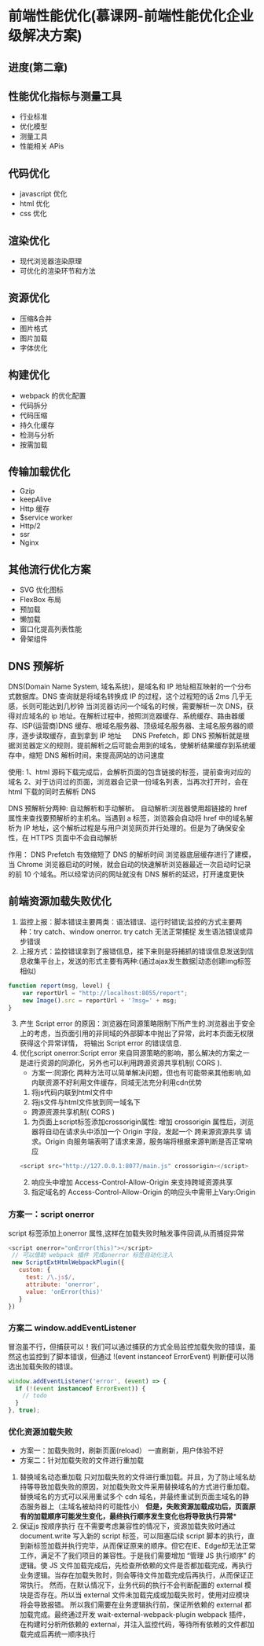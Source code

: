 # 前端性能优化(慕课网-前端性能优化企业级解决方案)

## 进度(第二章)

## 性能优化指标与测量工具

- 行业标准
- 优化模型
- 测量工具
- 性能相关 APis

## 代码优化

- javascript 优化
- html 优化
- css 优化

## 渲染优化

- 现代浏览器渲染原理
- 可优化的渲染环节和方法

## 资源优化

- 压缩&合并
- 图片格式
- 图片加载
- 字体优化

## 构建优化

- webpack 的优化配置
- 代码拆分
- 代码压缩
- 持久化缓存
- 检测与分析
- 按需加载

## 传输加载优化

- Gzip
- keepAlive
- Http 缓存
- $service worker
- Http/2
- ssr
- Nginx

## 其他流行优化方案

- SVG 优化图标
- FlexBox 布局
- 预加载
- 懒加载
- 窗口化提高列表性能
- 骨架组件

## DNS 预解析

DNS(Domain Name System, 域名系统)，是域名和 IP 地址相互映射的一个分布式数据库。DNS 查询就是将域名转换成 IP 的过程，这个过程短的话 2ms 几乎无感，长则可能达到几秒钟
当浏览器访问一个域名的时候，需要解析一次 DNS，获得对应域名的 ip 地址。在解析过程中，按照浏览器缓存、系统缓存、路由器缓存、ISP(运营商)DNS 缓存、根域名服务器、顶级域名服务器、主域名服务器的顺序，逐步读取缓存，直到拿到 IP 地址
　 DNS Prefetch，即 DNS 预解析就是根据浏览器定义的规则，提前解析之后可能会用到的域名，使解析结果缓存到系统缓存中，缩短 DNS 解析时间，来提高网站的访问速度

使用:
1、html 源码下载完成后，会解析页面的包含链接的标签，提前查询对应的域名
2、对于访问过的页面，浏览器会记录一份域名列表，当再次打开时，会在 html 下载的同时去解析 DNS

DNS 预解析分两种: 自动解析和手动解析。
自动解析:浏览器使用超链接的 href 属性来查找要预解析的主机名。当遇到 a 标签，浏览器会自动将 href 中的域名解析为 IP 地址，这个解析过程是与用户浏览网页并行处理的。但是为了确保安全性，在 HTTPS 页面中不会自动解析

作用：
DNS Prefetch 有效缩短了 DNS 的解析时间
浏览器底层缓存进行了建模，当 Chrome 浏览器启动的时候，就会自动的快速解析浏览器最近一次启动时记录的前 10 个域名。所以经常访问的网址就没有 DNS 解析的延迟，打开速度更快
## 前端资源加载失败优化
1. 监控上报：脚本错误主要两类：语法错误、运行时错误;监控的方式主要两种：try catch、window onerror. try catch 无法正常捕捉 发生语法错误或异步错误
2. 上报方式：监控错误拿到了报错信息，接下来则是将捕抓的错误信息发送到信息收集平台上，发送的形式主要有两种:(通过ajax发生数据|动态创建img标签相似)
```js
function report(msg, level) {
    var reportUrl = "http://localhost:8055/report";
    new Image().src = reportUrl + '?msg=' + msg;
}
```
3. 产生 Script error 的原因：浏览器在同源策略限制下所产生的.浏览器出于安全上的考虑，当页面引用的非同域的外部脚本中抛出了异常，此时本页面无权限获得这个异常详情， 将输出 Script error 的错误信息.
4. 优化script onerror:Script error 来自同源策略的影响，那么解决的方案之一是进行资源的同源化，另外也可以利用跨源资源共享机制( CORS ).
    - 方案一:同源化
    两种方法可以简单解决问题，但也有可能带来其他影响,如内联资源不好利用文件缓存，同域无法充分利用cdn优势
    1. 将js代码内联到html文件中
    2. 将js文件与html文件放到同一域名下
    -  跨源资源共享机制( CORS )
    1. 为页面上script标签添加crossorigin属性:
     增加 crossorigin 属性后，浏览器将自动在请求头中添加一个 Origin 字段，发起一个 跨来源资源共享 请求。Origin 向服务端表明了请求来源，服务端将根据来源判断是否正常响应
     ```js
     <script src="http://127.0.0.1:8077/main.js" crossorigin></script>
     ```
    2. 响应头中增加 Access-Control-Allow-Origin 来支持跨域资源共享
    3. 指定域名的 Access-Control-Allow-Origin 的响应头中需带上Vary:Origin 
 
### 方案一：script onerror
 script 标签添加上onerror 属性,这样在加载失败时触发事件回调,从而捕捉异常
 ```js
 <script onerror="onError(this)"></script>  
  // 可以借助 webpack 插件 完成onerror 标签自动化注入
  new ScriptExtHtmlWebpackPlugin({
    custom: {
      test: /\.js$/,
      attribute: 'onerror',
      value: 'onError(this)'
    }
 })
 ```
### 方案二 window.addEventListener
冒泡虽不行，但捕获可以！我们可以通过捕获的方式全局监控加载失败的错误，虽然这也监控到了脚本错误，但通过 !(event instanceof ErrorEvent) 判断便可以筛选出加载失败的错误。
```js
window.addEventListener('error', (event) => {
  if (!(event instanceof ErrorEvent)) {
    // todo
  }
}, true);
```
### 优化资源加载失败
* 方案一：加载失败时，刷新页面(reload）
  一直刷新，用户体验不好
* 方案二：针对加载失败的文件进行重加载
 1. 替换域名动态重加载
 只对加载失败的文件进行重加载。并且，为了防止域名劫持等导致加载失败的原因，对加载失败文件采用替换域名的方式进行重加载。替换域名的方式可以采用重试多个 cdn 域名，并最终重试到页面主域名的静态服务器上（主域名被劫持的可能性小）
**但是，失败资源加载成功后，页面原有的加载顺序可能发生变化，最终执行顺序发生变化也将导致执行异常***
 2. 保证js 按顺序执行
 在不需要考虑兼容性的情况下，资源加载失败时通过 document.write 写入新的 script 标签，可以阻塞后续 script 脚本的执行，直到新标签加载并执行完毕，从而保证原来的顺序。但它在IE、Edge却无法正常工作，满足不了我们项目的兼容性。于是我们需要增加 “管理 JS 执行顺序” 的逻辑。使 JS 文件加载完成后，先检查所依赖的文件是否都加载完成，再执行业务逻辑。当存在加载失败时，则会等待文件加载完成后再执行，从而保证正常执行。
然而，在默认情况下，业务代码的执行不会判断配置的 external 模块是否存在。所以当 external 文件未加载完成或加载失败时，使用对应模块将会导致报错。
所以我们需要在业务逻辑执行前，保证所依赖的 external 都加载完成。最终通过开发 wait-external-webpack-plugin webpack 插件，在构建时分析所依赖的 external，并注入监控代码，等待所有依赖的文件都加载完成后再统一顺序执行
 

